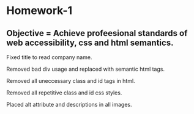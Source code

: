 # Homework-1

## Objective = Achieve profeesional standards of web accessibility, css and html semantics. 

 Fixed title to read company name.  

 Removed bad div usage and replaced with semantic html tags. 

 Removed all uneccessary class and id tags in html. 
 
 Removed all repetitive class and id css styles.

 Placed alt attribute and descriptions in all images.
